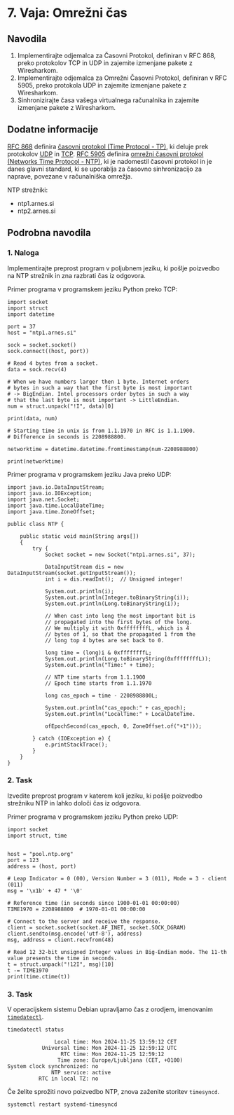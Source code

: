 # 7. Vaja: Omrežni čas

## Navodila
 
1. Implementirajte odjemalca za Časovni Protokol, definiran v RFC 868, preko protokolov TCP in UDP in zajemite izmenjane pakete z Wiresharkom.
2. Implementirajte odjemalca za Omrežni Časovni Protokol, definiran v RFC 5905, preko protokola UDP in zajemite izmenjane pakete z Wiresharkom.
3. Sinhronizirajte časa vašega virtualnega računalnika in zajemite izmenjane pakete z Wiresharkom.

## Dodatne informacije
[RFC 868](https://datatracker.ietf.org/doc/html/rfc868) definira [časovni protokol (Time Protocol - TP)](https://en.wikipedia.org/wiki/Time_Protocol), ki deluje prek protokolov [UDP](https://en.wikipedia.org/wiki/User_Datagram_Protocol) in [TCP](https://en.wikipedia.org/wiki/Transmission_Control_Protocol). [RFC 5905](https://datatracker.ietf.org/doc/html/rfc5905) definira [omrežni časovni protokol (Networks Time Protocol - NTP)](https://en.wikipedia.org/wiki/Network_Time_Protocol), ki je nadomestil časovni protokol in je danes glavni standard, ki se uporablja za časovno sinhronizacijo za naprave, povezane v računalniška omrežja.

NTP strežniki:

- ntp1.arnes.si
- ntp2.arnes.si

## Podrobna navodila

### 1. Naloga
Implementirajte preprost program v poljubnem jeziku, ki pošlje poizvedbo na NTP strežnik in zna razbrati čas iz odgovora.

Primer programa v programskem jeziku Python preko TCP:

    import socket
    import struct
    import datetime

    port = 37
    host = "ntp1.arnes.si"

    sock = socket.socket()
    sock.connect((host, port))

    # Read 4 bytes from a socket.
    data = sock.recv(4)

    # When we have numbers larger then 1 byte. Internet orders
    # bytes in such a way that the first byte is most important
    # -> BigEndian. Intel processors order bytes in such a way
    # that the last byte is most important -> LittleEndian.
    num = struct.unpack("!I", data)[0]

    print(data, num)
    
    # Starting time in unix is from 1.1.1970 in RFC is 1.1.1900.
    # Difference in seconds is 2208988800.
    
    networktime = datetime.datetime.fromtimestamp(num-2208988800)

    print(networktime)

Primer programa v programskem jeziku Java preko UDP:

    import java.io.DataInputStream;
    import java.io.IOException;
    import java.net.Socket;
    import java.time.LocalDateTime;
    import java.time.ZoneOffset;

    public class NTP {

        public static void main(String args[])
        {
            try {
                Socket socket = new Socket("ntp1.arnes.si", 37);

                DataInputStream dis = new DataInputStream(socket.getInputStream());
                int i = dis.readInt();  // Unsigned integer!
                
                System.out.println(i);
                System.out.println(Integer.toBinaryString(i));
                System.out.println(Long.toBinaryString(i));
                
                // When cast into long the most important bit is
                // propagated into the first bytes of the long.
                // We multiply it with 0xffffffffL, which is 4
                // bytes of 1, so that the propagated 1 from the
                // long top 4 bytes are set back to 0.
                
                long time = (long)i & 0xffffffffL;
                System.out.println(Long.toBinaryString(0xffffffffL));
                System.out.println("Time:" + time);

                // NTP time starts from 1.1.1900
                // Epoch time starts from 1.1.1970

                long cas_epoch = time - 2208988800L;
                
                System.out.println("cas_epoch:" + cas_epoch);
                System.out.println("LocalTime:" + LocalDateTime.
                
                ofEpochSecond(cas_epoch, 0, ZoneOffset.of("+1")));

            } catch (IOException e) {
                e.printStackTrace();
            }
        }
    }

### 2. Task

Izvedite preprost program v katerem koli jeziku, ki pošlje poizvedbo strežniku NTP in lahko določi čas iz odgovora.

Primer programa v programskem jeziku Python preko UDP:

	import socket
	import struct, time


	host = "pool.ntp.org"
	port = 123
	address = (host, port)

	# Leap Indicator = 0 (00), Version Number = 3 (011), Mode = 3 - client (011)
	msg = '\x1b' + 47 * '\0'

	# Reference time (in seconds since 1900-01-01 00:00:00)
	TIME1970 = 2208988800  # 1970-01-01 00:00:00

	# Connect to the server and receive the response.
	client = socket.socket(socket.AF_INET, socket.SOCK_DGRAM)
	client.sendto(msg.encode('utf-8'), address)
	msg, address = client.recvfrom(48)

	# Read 12 32-bit unsigned Integer values in Big-Endian mode. The 11-th value presents the time in seconds.
	t = struct.unpack("!12I", msg)[10]
	t -= TIME1970
	print(time.ctime(t))

### 3. Task

V operacijskem sistemu Debian upravljamo čas z orodjem, imenovanim [`timedatectl`](https://www.man7.org/linux/man-pages/man1/timedatectl.1.html).

	timedatectl status

	               Local time: Mon 2024-11-25 13:59:12 CET
	           Universal time: Mon 2024-11-25 12:59:12 UTC
	                 RTC time: Mon 2024-11-25 12:59:12
	                Time zone: Europe/Ljubljana (CET, +0100)
	System clock synchronized: no
	              NTP service: active
	          RTC in local TZ: no

Če želite sprožiti novo poizvedbo NTP, znova zaženite storitev `timesyncd`.

	systemctl restart systemd-timesyncd 